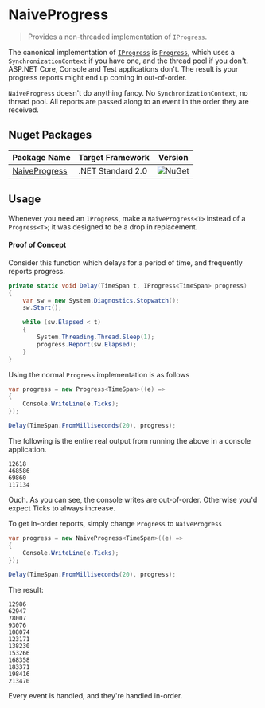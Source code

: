 # NaiveProgress

>Provides a non-threaded implementation of `IProgress`.

The canonical implementation of [`IProgress`](https://github.com/dotnet/corefx/blob/master/src/Common/src/CoreLib/System/IProgress.cs) is [`Progress`](https://github.com/dotnet/corefx/blob/master/src/Common/src/CoreLib/System/Progress.cs), which uses a `SynchronizationContext` if you have one, and the thread pool if you don't. ASP.NET Core, Console and Test applications don't. The result is your progress reports might end up coming in out-of-order.

`NaiveProgress` doesn't do anything fancy. No `SynchronizationContext`, no thread pool. All reports are passed along to an event in the order they are received.

## Nuget Packages

Package Name | Target Framework | Version
---|---|---
[NaiveProgress](https://www.nuget.org/packages/bloomtom.NaiveProgress) | .NET Standard 2.0 | ![NuGet](https://img.shields.io/nuget/v/bloomtom.NaiveProgress.svg)

## Usage

Whenever you need an `IProgress`, make a `NaiveProgress<T>` instead of a `Progress<T>`; it was designed to be a drop in replacement.

#### Proof of Concept
Consider this function which delays for a period of time, and frequently reports progress.
``` csharp
private static void Delay(TimeSpan t, IProgress<TimeSpan> progress)
{
	var sw = new System.Diagnostics.Stopwatch();
	sw.Start();

	while (sw.Elapsed < t)
	{
		System.Threading.Thread.Sleep(1);
		progress.Report(sw.Elapsed);
	}
}
```

Using the normal `Progress` implementation is as follows
``` csharp
var progress = new Progress<TimeSpan>((e) =>
{
	Console.WriteLine(e.Ticks);
});

Delay(TimeSpan.FromMilliseconds(20), progress);
```
The following is the entire real output from running the above in a console application.
```
12618
468586
69860
117134
```
Ouch. As you can see, the console writes are out-of-order. Otherwise you'd expect Ticks to always increase.

To get in-order reports, simply change `Progress` to `NaiveProgress`
``` csharp
var progress = new NaiveProgress<TimeSpan>((e) =>
{
	Console.WriteLine(e.Ticks);
});

Delay(TimeSpan.FromMilliseconds(20), progress);
```
The result:
```
12986
62947
78007
93076
108074
123171
138230
153266
168358
183371
198416
213470
```
Every event is handled, and they're handled in-order.